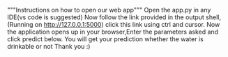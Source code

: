 """Instructions on how to open our web app"""
Open the app.py in any IDE(vs code is suggested)
Now follow the link provided in the output shell,(Running on http://127.0.0.1:5000) click this link using ctrl and cursor.
Now the application opens up in your browser,Enter the parameters asked and click predict below.
You will get your prediction whether the water is drinkable or not
Thank you  :)
